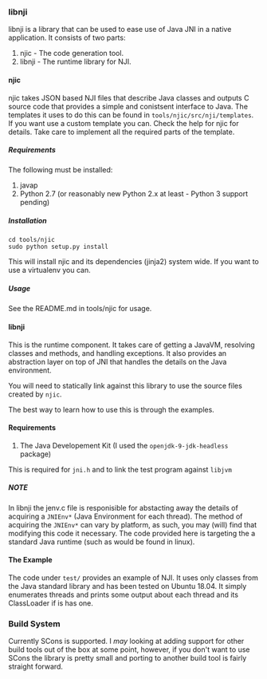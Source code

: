 ### libnji ###

libnji is a library that can be used to ease use of Java JNI in a native
application. It consists of two parts:

 1. njic - The code generation tool.
 2. libnji - The runtime library for NJI.


#### njic ####

njic takes JSON based NJI files that describe Java classes and outputs C source
code that provides a simple and conistsent interface to Java. The templates it
uses to do this can be found in `tools/njic/src/nji/templates`. If you want use
a custom template you can. Check the help for njic for details. Take care to
implement all the required parts of the template.

##### Requirements #####

The following must be installed:

 1. javap
 2. Python 2.7 (or reasonably new Python 2.x at least - Python 3 support pending)

##### Installation #####
    
    cd tools/njic
    sudo python setup.py install

This will install njic and its dependencies (jinja2) system wide. If you want
to use a virtualenv you can.

##### Usage #####

See the README.md in tools/njic for usage.


#### libnji ####

This is the runtime component. It takes care of getting a JavaVM, resolving
classes and methods, and handling exceptions. It also provides an abstraction
layer on top of JNI that handles the details on the Java environment.

You will need to statically link against this library to use the source files
created by ```njic```.

The best way to learn how to use this is through the examples.

#### Requirements ####

 1. The Java Developement Kit (I used the `openjdk-9-jdk-headless` package)

This is required for `jni.h` and to link the test program against `libjvm`
 
##### NOTE #####

In libnji the jenv.c file is responisible for abstacting away the details of
acquiring a ```JNIEnv*``` (Java Environment for each thread). The method of
acquiring the ```JNIEnv*``` can vary by platform, as such, you may (will) find
that modifying this code it necessary. The code provided here is targeting the
a standard Java runtime (such as would be found in linux).


#### The Example ####

The code under `test/` provides an example of NJI. It uses only classes from
the Java standard library and has been tested on Ubuntu 18.04. It simply
enumerates threads and prints some output about each thread and its ClassLoader
if is has one.

### Build System ###

Currently SCons is supported. I *may* looking at adding support for other build
tools out of the box at some point, however, if you don't want to use SCons the
library is pretty small and porting to another build tool is fairly straight
forward.
